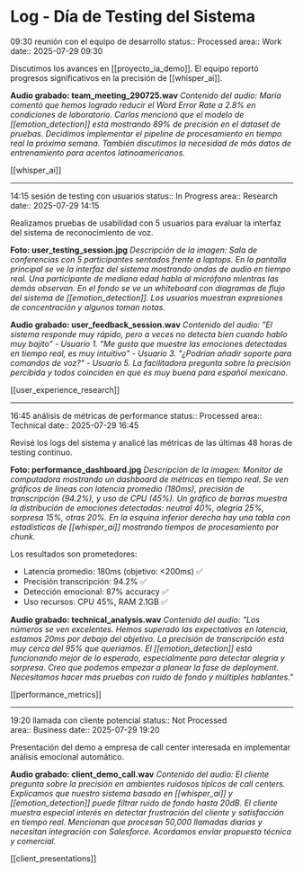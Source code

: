 # Log - Día de Testing del Sistema

09:30 reunión con el equipo de desarrollo
status:: Processed
area:: Work
date:: 2025-07-29 09:30

Discutimos los avances en [[proyecto_ia_demo]]. El equipo reportó progresos significativos en la precisión de [[whisper_ai]].

**Audio grabado: team_meeting_290725.wav**
*Contenido del audio: María comentó que hemos logrado reducir el Word Error Rate a 2.8% en condiciones de laboratorio. Carlos mencionó que el modelo de [[emotion_detection]] está mostrando 89% de precisión en el dataset de pruebas. Decidimos implementar el pipeline de procesamiento en tiempo real la próxima semana. También discutimos la necesidad de más datos de entrenamiento para acentos latinoamericanos.*

[[whisper_ai]]

---

14:15 sesión de testing con usuarios
status:: In Progress
area:: Research
date:: 2025-07-29 14:15

Realizamos pruebas de usabilidad con 5 usuarios para evaluar la interfaz del sistema de reconocimiento de voz.

**Foto: user_testing_session.jpg**
*Descripción de la imagen: Sala de conferencias con 5 participantes sentados frente a laptops. En la pantalla principal se ve la interfaz del sistema mostrando ondas de audio en tiempo real. Una participante de mediana edad habla al micrófono mientras las demás observan. En el fondo se ve un whiteboard con diagramas de flujo del sistema de [[emotion_detection]]. Los usuarios muestran expresiones de concentración y algunos toman notas.*

**Audio grabado: user_feedback_session.wav**
*Contenido del audio: "El sistema responde muy rápido, pero a veces no detecta bien cuando hablo muy bajito" - Usuario 1. "Me gusta que muestre las emociones detectadas en tiempo real, es muy intuitivo" - Usuario 3. "¿Podrían añadir soporte para comandos de voz?" - Usuario 5. La facilitadora pregunta sobre la precisión percibida y todos coinciden en que es muy buena para español mexicano.*

[[user_experience_research]]

---

16:45 análisis de métricas de performance
status:: Processed
area:: Technical
date:: 2025-07-29 16:45

Revisé los logs del sistema y analicé las métricas de las últimas 48 horas de testing continuo.

**Foto: performance_dashboard.jpg**
*Descripción de la imagen: Monitor de computadora mostrando un dashboard de métricas en tiempo real. Se ven gráficos de líneas con latencia promedio (180ms), precisión de transcripción (94.2%), y uso de CPU (45%). Un gráfico de barras muestra la distribución de emociones detectadas: neutral 40%, alegría 25%, sorpresa 15%, otras 20%. En la esquina inferior derecha hay una tabla con estadísticas de [[whisper_ai]] mostrando tiempos de procesamiento por chunk.*

Los resultados son prometedores:
- Latencia promedio: 180ms (objetivo: <200ms) ✅
- Precisión transcripción: 94.2% ✅  
- Detección emocional: 87% accuracy ✅
- Uso recursos: CPU 45%, RAM 2.1GB ✅

**Audio grabado: technical_analysis.wav**
*Contenido del audio: "Los números se ven excelentes. Hemos superado las expectativas en latencia, estamos 20ms por debajo del objetivo. La precisión de transcripción está muy cerca del 95% que queríamos. El [[emotion_detection]] está funcionando mejor de lo esperado, especialmente para detectar alegría y sorpresa. Creo que podemos empezar a planear la fase de deployment. Necesitamos hacer más pruebas con ruido de fondo y múltiples hablantes."*

[[performance_metrics]]

---

19:20 llamada con cliente potencial
status:: Not Processed  
area:: Business
date:: 2025-07-29 19:20

Presentación del demo a empresa de call center interesada en implementar análisis emocional automático.

**Audio grabado: client_demo_call.wav**
*Contenido del audio: El cliente pregunta sobre la precisión en ambientes ruidosos típicos de call centers. Explicamos que nuestro sistema basado en [[whisper_ai]] y [[emotion_detection]] puede filtrar ruido de fondo hasta 20dB. El cliente muestra especial interés en detectar frustración del cliente y satisfacción en tiempo real. Mencionan que procesan 50,000 llamadas diarias y necesitan integración con Salesforce. Acordamos enviar propuesta técnica y comercial.*

[[client_presentations]] 